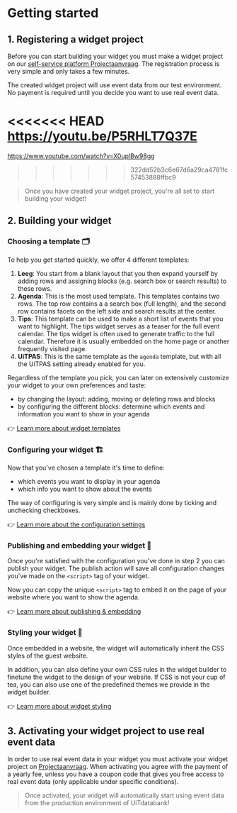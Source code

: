 # Getting started

## 1. Registering a widget project

Before you can start building your widget you must make a widget project on our [self-service platform Projectaanvraag](https://projectaanvraag.uitdatabank.be). The registration process is very simple and only takes a few minutes.

The created widget project will use event data from our test environment. No payment is required until you decide you want to use real event data.

<<<<<<< HEAD
https://youtu.be/P5RHLT7Q37E
=======
<https://www.youtube.com/watch?v=X0uplBw98gg>
>>>>>>> 322dd52b3c6e67d6a29ca4781fc57453888ffbc9

<!-- theme: success -->

> Once you have created your widget project, you're all set to start building your widget!

## 2. Building your widget

### Choosing a template 🗂️

To help you get started quickly, we offer 4 different templates:

1. **Leeg**: You start from a blank layout that you then expand yourself by adding rows and assigning blocks (e.g. search box or search results) to these rows.
2. **Agenda**: This is the most used template. This templates contains two rows. The top row contains a a search box (full length), and the second row contains facets on the left side and search results at the center.
3. **Tips**: This template can be used to make a short list of events that you want to highlight. The tips widget serves as a teaser for the full event calendar. The tips widget is often used to generate traffic to the full calendar. Therefore it is usually embedded on the home page or another frequently visited page.
4. **UiTPAS**: This is the same template as the `agenda` template, but with all the UiTPAS setting already enabled for you.

Regardless of the template you pick, you can later on extensively customize your widget to your own preferences and taste:

* by changing the layout: adding, moving or deleting rows and blocks
* by configuring the different blocks: determine which events and information you want to show in your agenda

👉 [Learn more about widget templates](./templates.md)

### Configuring your widget 🏗️

Now that you've chosen a template it's time to define:

* which events you want to display in your agenda
* which info you want to show about the events

The way of configuring is very simple and is mainly done by ticking and unchecking checkboxes.

👉 [Learn more about the  configuration settings](./configuration.md)

### Publishing and embedding your widget 💾

Once you're satisfied with the configuration you've done in step 2 you can publish your widget. The publish action will save all configuration changes you've made on the `<script>` tag of your widget.

Now you can copy the unique `<script>` tag to embed it on the page of your website where you want to show the agenda.

👉 [Learn more about publishing & embedding](./publish-and-embed-on-your-website.md)

### Styling your widget 🎨

Once embedded in a website, the widget will automatically inherit the CSS styles of the guest website.

In addition, you can also define your own CSS rules in the widget builder to finetune the widget to the design of your website. If CSS is not your cup of tea, you can also use one of the predefined themes we provide in the widget builder.

👉 [Learn more about widget styling](./styling.md)

## 3. Activating your widget project to use real event data

In order to use real event data in your widget you must activate your widget project on [Projectaanvraag](https://projectaanvraag.uitdatabank.be). When activating you agree with the payment of a yearly fee, unless you have a coupon code that gives you free access to real event data (only applicable under specific conditions).

<!-- theme: success -->

> Once activated, your widget will automatically start using event data from the production environment of UiTdatabank!
